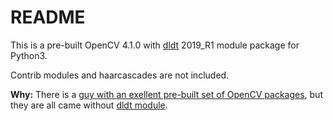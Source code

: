 # README

This is a pre-built OpenCV 4.1.0 with [dldt](https://github.com/opencv/dldt) 2019_R1 module package for Python3.

Contrib modules and haarcascades are not included.

**Why:**
There is a [guy with an exellent pre-built set of OpenCV packages](https://github.com/skvark/opencv-python), but they are all came without [dldt module](https://github.com/opencv/dldt).
